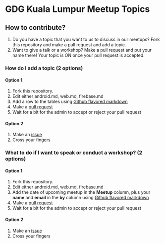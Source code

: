 # GDG Kuala Lumpur Meetup Topics
## How to contribute?
1. Do you have a topic that you want to us to discuss in our meetups? Fork this repository and make a pull request and add a topic.
2. Want to give a talk or a workshop? Make a pull request and put your name there! Your topic is ON once your pull request is accepted.

### How do I add a topic (2 options)
#### Option 1
1. Fork this repository.
2. Edit either android.md, web.md, firebase.md
3. Add a row to the tables using [Github flavored markdown](https://guides.github.com/features/mastering-markdown/)
4. Make a [pull request](https://yangsu.github.io/pull-request-tutorial/)
5. Wait for a bit for the admin to accept or reject your pull request
#### Option 2
1. Make an [issue](https://guides.github.com/features/issues/)
2. Cross your fingers

### What to do if I want to speak or conduct a workshop? (2 options)
#### Option 1
1. Fork this repository.
2. Edit either android.md, web.md, firebase.md
3. Add the date of upcoming meetup in the **Meetup** column, plus your **name** and **email** in the **by** column using [Github flavored markdown](https://guides.github.com/features/mastering-markdown/)
4. Make a [pull request](https://yangsu.github.io/pull-request-tutorial/)
5. Wait for a bit for the admin to accept or reject your pull request
#### Option 2
1. Make an [issue](https://guides.github.com/features/issues/)
2. Cross your fingers
